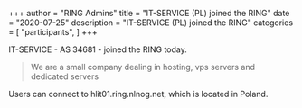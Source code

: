 +++
author = "RING Admins"
title = "IT-SERVICE (PL) joined the RING"
date = "2020-07-25"
description = "IT-SERVICE (PL) joined the RING"
categories = [
    "participants",
]
+++

IT-SERVICE - AS 34681 - joined the RING today.

> We are a small company dealing in hosting, vps servers and dedicated servers

Users can connect to hlit01.ring.nlnog.net, which is located in Poland.
